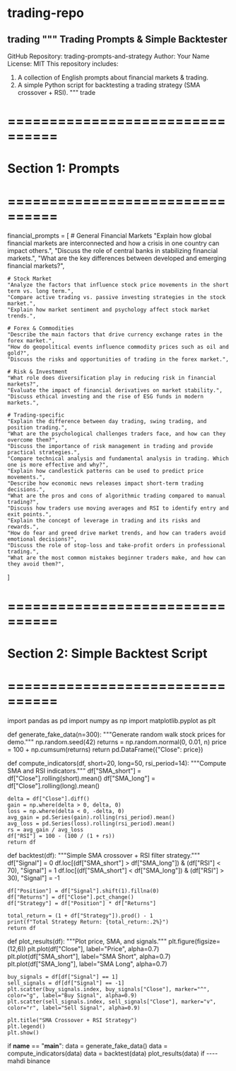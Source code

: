 # trading-repo
trading
"""
Trading Prompts & Simple Backtester
-----------------------------------

GitHub Repository: trading-prompts-and-strategy
Author: Your Name
License: MIT
This repository includes:
1. A collection of English prompts about financial markets & trading.
2. A simple Python script for backtesting a trading strategy (SMA crossover + RSI).
"""
trade
# ================================
# Section 1: Prompts
# ================================

financial_prompts = [
    # General Financial Markets
    "Explain how global financial markets are interconnected and how a crisis in one country can impact others.",
    "Discuss the role of central banks in stabilizing financial markets.",
    "What are the key differences between developed and emerging financial markets?",

    # Stock Market
    "Analyze the factors that influence stock price movements in the short term vs. long term.",
    "Compare active trading vs. passive investing strategies in the stock market.",
    "Explain how market sentiment and psychology affect stock market trends.",

    # Forex & Commodities
    "Describe the main factors that drive currency exchange rates in the forex market.",
    "How do geopolitical events influence commodity prices such as oil and gold?",
    "Discuss the risks and opportunities of trading in the forex market.",

    # Risk & Investment
    "What role does diversification play in reducing risk in financial markets?",
    "Evaluate the impact of financial derivatives on market stability.",
    "Discuss ethical investing and the rise of ESG funds in modern markets.",

    # Trading-specific
    "Explain the difference between day trading, swing trading, and position trading.",
    "What are the psychological challenges traders face, and how can they overcome them?",
    "Discuss the importance of risk management in trading and provide practical strategies.",
    "Compare technical analysis and fundamental analysis in trading. Which one is more effective and why?",
    "Explain how candlestick patterns can be used to predict price movements.",
    "Describe how economic news releases impact short-term trading decisions.",
    "What are the pros and cons of algorithmic trading compared to manual trading?",
    "Discuss how traders use moving averages and RSI to identify entry and exit points.",
    "Explain the concept of leverage in trading and its risks and rewards.",
    "How do fear and greed drive market trends, and how can traders avoid emotional decisions?",
    "Discuss the role of stop-loss and take-profit orders in professional trading.",
    "What are the most common mistakes beginner traders make, and how can they avoid them?",
]

# ================================
# Section 2: Simple Backtest Script
# ================================

import pandas as pd
import numpy as np
import matplotlib.pyplot as plt

def generate_fake_data(n=300):
    """Generate random walk stock prices for demo."""
    np.random.seed(42)
    returns = np.random.normal(0, 0.01, n)
    price = 100 + np.cumsum(returns)
    return pd.DataFrame({"Close": price})

def compute_indicators(df, short=20, long=50, rsi_period=14):
    """Compute SMA and RSI indicators."""
    df["SMA_short"] = df["Close"].rolling(short).mean()
    df["SMA_long"] = df["Close"].rolling(long).mean()

    delta = df["Close"].diff()
    gain = np.where(delta > 0, delta, 0)
    loss = np.where(delta < 0, -delta, 0)
    avg_gain = pd.Series(gain).rolling(rsi_period).mean()
    avg_loss = pd.Series(loss).rolling(rsi_period).mean()
    rs = avg_gain / avg_loss
    df["RSI"] = 100 - (100 / (1 + rs))
    return df

def backtest(df):
    """Simple SMA crossover + RSI filter strategy."""
    df["Signal"] = 0
    df.loc[(df["SMA_short"] > df["SMA_long"]) & (df["RSI"] < 70), "Signal"] = 1
    df.loc[(df["SMA_short"] < df["SMA_long"]) & (df["RSI"] > 30), "Signal"] = -1

    df["Position"] = df["Signal"].shift(1).fillna(0)
    df["Returns"] = df["Close"].pct_change()
    df["Strategy"] = df["Position"] * df["Returns"]

    total_return = (1 + df["Strategy"]).prod() - 1
    print(f"Total Strategy Return: {total_return:.2%}")
    return df

def plot_results(df):
    """Plot price, SMA, and signals."""
    plt.figure(figsize=(12,6))
    plt.plot(df["Close"], label="Price", alpha=0.7)
    plt.plot(df["SMA_short"], label="SMA Short", alpha=0.7)
    plt.plot(df["SMA_long"], label="SMA Long", alpha=0.7)

    buy_signals = df[df["Signal"] == 1]
    sell_signals = df[df["Signal"] == -1]
    plt.scatter(buy_signals.index, buy_signals["Close"], marker="^", color="g", label="Buy Signal", alpha=0.9)
    plt.scatter(sell_signals.index, sell_signals["Close"], marker="v", color="r", label="Sell Signal", alpha=0.9)

    plt.title("SMA Crossover + RSI Strategy")
    plt.legend()
    plt.show()

if __name__ == "__main__":
    data = generate_fake_data()
    data = compute_indicators(data)
    data = backtest(data)
    plot_results(data)
if ---- mahdi
binance
